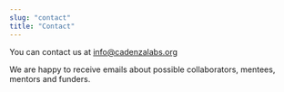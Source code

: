 ```yaml
---
slug: "contact"
title: "Contact"
---
```


You can contact us at info@cadenzalabs.org

We are happy to receive emails about possible collaborators, mentees, mentors and funders.
